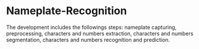 # Nameplate-Recognition
The development includes the followings steps:  nameplate capturing,  preprocessing, characters and numbers extraction, characters and numbers segmentation, characters and numbers recognition and prediction.
